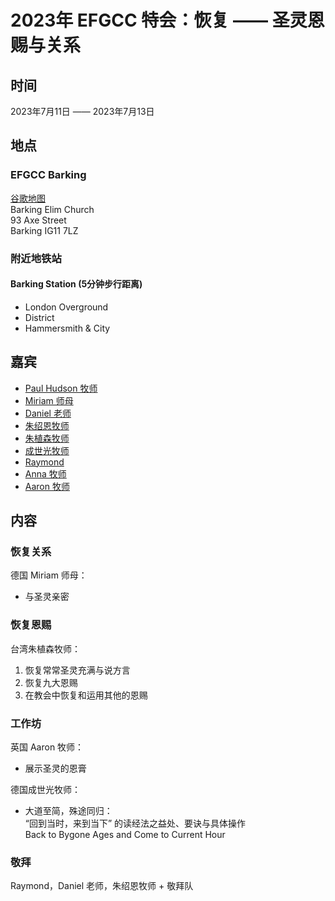 # 2023年 EFGCC 特会：恢复 —— 圣灵恩赐与关系

## 时间

2023年7月11日 —— 2023年7月13日

## 地点

### **EFGCC Barking**

[谷歌地图](https://goo.gl/maps/PiYG1uYFuWBrxpc59)  
Barking Elim Church  
93 Axe Street  
Barking IG11 7LZ  

### **附近地铁站**
#### Barking Station (5分钟步行距离)
- London Overground
- District
- Hammersmith & City

## 嘉宾
- [Paul Hudson 牧师](speakers/paul_hudson/)
- [Miriam 师母](speakers/miriam_domes/)
- [Daniel 老师](speakers/daniel_leo/)
- [朱绍恩牧师](speakers/david_chu/)
- [朱植森牧师](speakers/peter_chu/)
- [成世光牧师](speakers/shiguang_cheng/)
- [Raymond](speakers/raymond_wang/)
- [Anna 牧师](speakers/anna_chan/)
- [Aaron 牧师](speakers/aaron_chan/)

## 内容

### 恢复关系
德国 Miriam 师母：
- 与圣灵亲密

### 恢复恩赐
台湾朱植森牧师：
1. 恢复常常圣灵充满与说方言
2. 恢复九大恩赐
3. 在教会中恢复和运用其他的恩赐

### 工作坊
英国 Aaron 牧师：
- 展示圣灵的恩膏

德国成世光牧师：
- 大道至简，殊途同归：  
  “回到当时，来到当下” 的读经法之益处、要诀与具体操作  
  Back to Bygone Ages and Come to Current Hour

### 敬拜
Raymond，Daniel 老师，朱绍恩牧师 + 敬拜队
